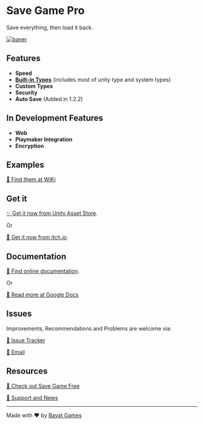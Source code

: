 # Save Game Pro
Save everything, then load it back.

[![baner](https://cloud.githubusercontent.com/assets/18309454/26527763/eceb6554-43af-11e7-841e-02b2f63ca4db.png)](https://github.com/BayatGames/SaveGamePro/)

## Features
- **Speed**
- [**Built-in Types**](https://github.com/BayatGames/SaveGamePro/wiki#supported-types) (includes most of unity type and system types)
- **Custom Types**
- **Security**
- **Auto Save** (Added in 1.2.2)

## In Development Features
- **Web**
- **Playmaker Integration**
- **Encryption**

## Examples
[:book: Find them at WiKi](https://github.com/BayatGames/SaveGamePro/wiki/Examples)

## Get it
[:sparkles: Get it now from Unity Asset Store](https://www.assetstore.unity3d.com/en/#!/content/89198).

Or

[:rocket: Get it now from itch.io](https://bayat.itch.io/save-game-pro-save-everything).

## Documentation
[:book: Find online documentation](https://github.com/BayatGames/SaveGamePro/wiki).

Or

[:page_facing_up: Read more at Google Docs](https://drive.google.com/open?id=1vMINzTsVU2uTM6rwsiy-v4gLbL4DfMfCKIFYyS25E18)

## Issues
Improvements, Recommendations and Problems are welcome via:

[:truck: Issue Tracker](https://github.com/BayatGames/SaveGamePro/issues)

[:e-mail: Email](mailto:hasanbayat1393@gmail.com)

## Resources

[:rocket: Check out Save Game Free](https://github.com/BayatGames/SaveGameFree)

[:newspaper: Support and News](https://github.com/BayatGames/Support)

---

Made with :heart: by [Bayat Games](https://github.com/BayatGames)

